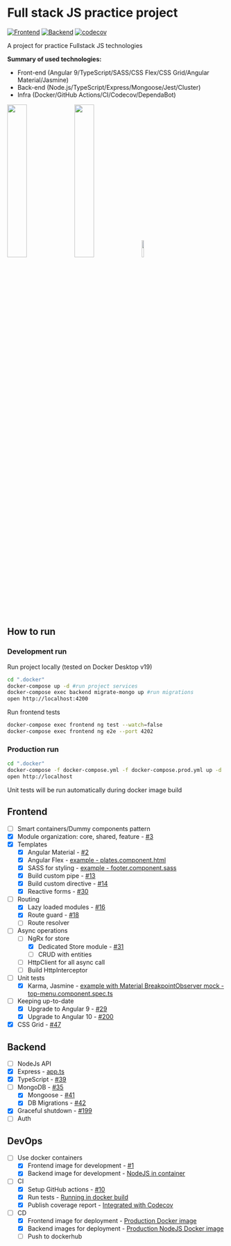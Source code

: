 # Full stack JS practice project

[![Frontend](https://github.com/rodion-arr/js-fullstack-practice/workflows/Frontend/badge.svg)](https://github.com/rodion-arr/js-fullstack-practice/actions?query=workflow%3AFrontend)
[![Backend](https://github.com/rodion-arr/js-fullstack-practice/workflows/Backend/badge.svg)](https://github.com/rodion-arr/js-fullstack-practice/actions?query=workflow%3ABackend)
[![codecov](https://codecov.io/gh/rodion-arr/js-fullstack-practice/branch/master/graph/badge.svg)](https://codecov.io/gh/rodion-arr/js-fullstack-practice)

A project for practice Fullstack JS technologies

**Summary of used technologies:**
- Front-end (Angular 9/TypeScript/SASS/CSS Flex/CSS Grid/Angular Material/Jasmine)
- Back-end (Node.js/TypeScript/Express/Mongoose/Jest/Cluster)
- Infra (Docker/GitHub Actions/CI/Codecov/DependaBot)

<img src="https://user-images.githubusercontent.com/5843270/81486438-73c31500-925d-11ea-8e05-787e016f5df7.png" width="30%"></img>
<img src="https://user-images.githubusercontent.com/5843270/81486426-66a62600-925d-11ea-8284-26cc7de3d045.png" width="30%"></img>
<img src="https://user-images.githubusercontent.com/5843270/81486436-71f95180-925d-11ea-90f4-8b3970f716de.png" width="10%"></img> 

## How to run
### Development run
Run project locally (tested on Docker Desktop v19)
```bash
cd ".docker"
docker-compose up -d #run project services
docker-compose exec backend migrate-mongo up #run migrations
open http://localhost:4200
```

Run frontend tests
```bash
docker-compose exec frontend ng test --watch=false
docker-compose exec frontend ng e2e --port 4202
```

### Production run
```bash
cd ".docker"
docker-compose -f docker-compose.yml -f docker-compose.prod.yml up -d
open http://localhost
```

Unit tests will be run automatically during docker image build

## Frontend 
- [ ] Smart containers/Dummy components pattern 
- [x] Module organization: core, shared, feature - [#3](https://github.com/rodion-arr/js-fullstack-practice/pull/3)
- [x] Templates 
    - [x] Angular Material - [#2](https://github.com/rodion-arr/js-fullstack-practice/pull/2)
    - [x] Angular Flex - [example - plates.component.html](https://github.com/rodion-arr/js-fullstack-practice/blob/master/frontend/src/app/home/plates/plates.component.html)
    - [x] SASS for styling - [example - footer.component.sass](https://github.com/rodion-arr/js-fullstack-practice/blob/master/frontend/src/app/core/footer/footer.component.sass)
    - [x] Build custom pipe - [#13](https://github.com/rodion-arr/js-fullstack-practice/pull/13)
    - [x] Build custom directive - [#14](https://github.com/rodion-arr/js-fullstack-practice/pull/14)
    - [x] Reactive forms - [#30](https://github.com/rodion-arr/js-fullstack-practice/pull/30)
- [ ] Routing
    - [x] Lazy loaded modules - [#16](https://github.com/rodion-arr/js-fullstack-practice/pull/16)
    - [x] Route guard - [#18](https://github.com/rodion-arr/js-fullstack-practice/pull/18)
    - [ ] Route resolver
- [ ] Async operations
    - [ ] NgRx for store
        - [x] Dedicated Store module - [#31](https://github.com/rodion-arr/js-fullstack-practice/pull/31)
        - [ ] CRUD with entities
    - [ ] HttpClient for all async call
    - [ ] Build HttpInterceptor   
- [ ] Unit tests
    - [x] Karma, Jasmine - [example with Material BreakpointObserver mock - top-menu.component.spec.ts](https://github.com/rodion-arr/js-fullstack-practice/blob/master/frontend/src/app/core/top-menu/top-menu.component.spec.ts)
- [ ] Keeping up-to-date
    - [x] Upgrade to Angular 9 - [#29](https://github.com/rodion-arr/js-fullstack-practice/pull/29)
    - [x] Upgrade to Angular 10 - [#200](https://github.com/rodion-arr/js-fullstack-practice/pull/200)
- [x] CSS Grid - [#47](https://github.com/rodion-arr/js-fullstack-practice/pull/47)

## Backend 
- [ ] NodeJs API
- [x] Express - [app.ts](https://github.com/rodion-arr/js-fullstack-practice/blob/master/backend/src/app.ts)
- [x] TypeScript - [#39](https://github.com/rodion-arr/js-fullstack-practice/pull/39)
- [ ] MongoDB - [#35](https://github.com/rodion-arr/js-fullstack-practice/pull/35)
    - [x] Mongoose - [#41](https://github.com/rodion-arr/js-fullstack-practice/pull/41)
    - [x] DB Migrations - [#42](https://github.com/rodion-arr/js-fullstack-practice/pull/42)
- [x] Graceful shutdown - [#199](https://github.com/rodion-arr/js-fullstack-practice/pull/199)
- [ ] Auth

## DevOps
- [ ] Use docker containers 
    - [x] Frontend image for development - [#1](https://github.com/rodion-arr/js-fullstack-practice/pull/1)
    - [x] Backend image for development - [NodeJS in container](/.docker/backend/Dockerfile.prod)
- [ ] CI
    - [x] Setup GitHub actions - [#10](https://github.com/rodion-arr/js-fullstack-practice/pull/10)
    - [x] Run tests - [Running in docker build](/.docker/frontend/Dockerfile.prod#L29)
    - [x] Publish coverage report - [Integrated with Codecov](https://codecov.io/gh/rodion-arr/js-fullstack-practice)
- [ ] CD
    - [x] Frontend image for deployment - [Production Docker image](/.docker/frontend/Dockerfile.prod)
    - [x] Backend images for deployment - [Production NodeJS Docker image](/.docker/backend/Dockerfile.prod)
    - [ ] Push to dockerhub 
